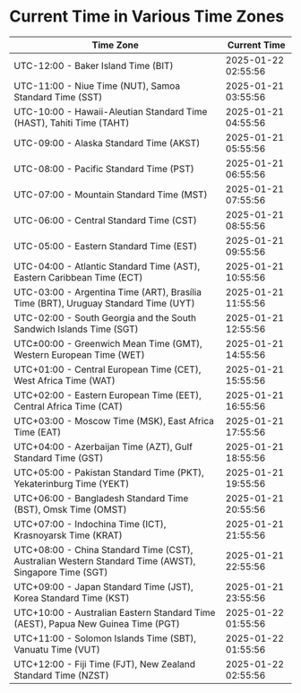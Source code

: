 # Current Time in Various Time Zones

| Time Zone | Current Time |
|-----------|--------------|
| UTC-12:00 - Baker Island Time (BIT) | 2025-01-22 02:55:56 |
| UTC-11:00 - Niue Time (NUT), Samoa Standard Time (SST) | 2025-01-21 03:55:56 |
| UTC-10:00 - Hawaii-Aleutian Standard Time (HAST), Tahiti Time (TAHT) | 2025-01-21 04:55:56 |
| UTC-09:00 - Alaska Standard Time (AKST) | 2025-01-21 05:55:56 |
| UTC-08:00 - Pacific Standard Time (PST) | 2025-01-21 06:55:56 |
| UTC-07:00 - Mountain Standard Time (MST) | 2025-01-21 07:55:56 |
| UTC-06:00 - Central Standard Time (CST) | 2025-01-21 08:55:56 |
| UTC-05:00 - Eastern Standard Time (EST) | 2025-01-21 09:55:56 |
| UTC-04:00 - Atlantic Standard Time (AST), Eastern Caribbean Time (ECT) | 2025-01-21 10:55:56 |
| UTC-03:00 - Argentina Time (ART), Brasília Time (BRT), Uruguay Standard Time (UYT) | 2025-01-21 11:55:56 |
| UTC-02:00 - South Georgia and the South Sandwich Islands Time (SGT) | 2025-01-21 12:55:56 |
| UTC±00:00 - Greenwich Mean Time (GMT), Western European Time (WET) | 2025-01-21 14:55:56 |
| UTC+01:00 - Central European Time (CET), West Africa Time (WAT) | 2025-01-21 15:55:56 |
| UTC+02:00 - Eastern European Time (EET), Central Africa Time (CAT) | 2025-01-21 16:55:56 |
| UTC+03:00 - Moscow Time (MSK), East Africa Time (EAT) | 2025-01-21 17:55:56 |
| UTC+04:00 - Azerbaijan Time (AZT), Gulf Standard Time (GST) | 2025-01-21 18:55:56 |
| UTC+05:00 - Pakistan Standard Time (PKT), Yekaterinburg Time (YEKT) | 2025-01-21 19:55:56 |
| UTC+06:00 - Bangladesh Standard Time (BST), Omsk Time (OMST) | 2025-01-21 20:55:56 |
| UTC+07:00 - Indochina Time (ICT), Krasnoyarsk Time (KRAT) | 2025-01-21 21:55:56 |
| UTC+08:00 - China Standard Time (CST), Australian Western Standard Time (AWST), Singapore Time (SGT) | 2025-01-21 22:55:56 |
| UTC+09:00 - Japan Standard Time (JST), Korea Standard Time (KST) | 2025-01-21 23:55:56 |
| UTC+10:00 - Australian Eastern Standard Time (AEST), Papua New Guinea Time (PGT) | 2025-01-22 01:55:56 |
| UTC+11:00 - Solomon Islands Time (SBT), Vanuatu Time (VUT) | 2025-01-22 01:55:56 |
| UTC+12:00 - Fiji Time (FJT), New Zealand Standard Time (NZST) | 2025-01-22 02:55:56 |
